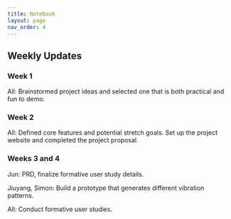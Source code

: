 ```yaml
---
title: Notebook
layout: page
nav_order: 4
---
```


## Weekly Updates
### Week 1
All: Brainstormed project ideas and selected one that is both practical and fun to demo.

### Week 2
All: Defined core features and potential stretch goals. Set up the project website and completed the project proposal.

### Weeks 3 and 4
Jun: PRD, finalize formative user study details.

Jiuyang, Simon: Build a prototype that generates different vibration patterns.

All: Conduct formative user studies.